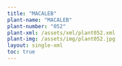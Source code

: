 ```yaml
---
title: "MACALEB"
plant-name: "MACALEB"
plant-number: "052"
plant-xml: /assets/xml/plant052.xml
plant-img: /assets/img/plant052.jpg
layout: single-xml
toc: true
---
```

